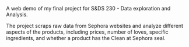 A web demo of my final project for S&DS 230 - Data exploration and Analysis.

The project scraps raw data from Sephora websites and analyze different aspects of the products, including prices, number of loves, specific ingredients, and whether a product has the Clean at Sephora seal.
